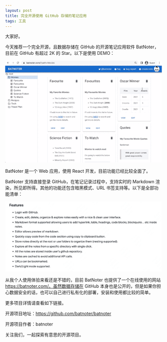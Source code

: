 ```yaml
---
layout: post
title: 完全开源使用 GitHub 存储的笔记应用
tags: 工具
---
```


大家好。

今天推荐一个完全开源，且数据存储在 GitHub 的开源笔记应用软件 BatNoter，目前在 GitHub 有超过 2K 的 Star。以下是使用 DEMO：

![](https://raw.githubusercontent.com/batnoter/batnoter/main/public/demo.gif)

 BatNoter 是一个 Web 应用，使用 React 开发，目前功能已经比较全面了。

BatNoter 支持直接登录 GitHub，在笔记记录过程中，支持实时的 Markdown 渲染，所见即所得。其他的功能还包含暗黑模式、URL 书签支持等。以下是全部功能清单：

![image-20221220235332372](https://raw.githubusercontent.com/ZhuPeng/pic/master/mac/compress_image-20221220235332372.png)

从我个人使用体验来看还是不错的，目前 BatNoter 也提供了一个在线使用的网站 https://batnoter.com/。虽然数据存储在 GitHub 本身也是公开的，但是如果你担心数据安全的话，也可以自己进行私有化的部署，安装和使用都比较的简单。

更多项目详情请查看如下链接。

开源项目地址：https://github.com/batnoter/batnoter

开源项目作者：batnoter

关注我们，一起探索有意思的开源项目。
